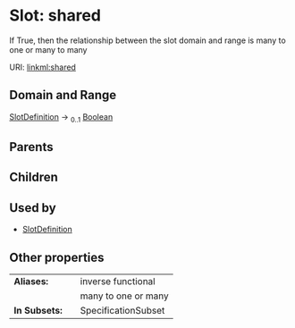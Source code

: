 
# Slot: shared

If True, then the relationship between the slot domain and range is many to one or many to many

URI: [linkml:shared](https://w3id.org/linkml/shared)


## Domain and Range

[SlotDefinition](SlotDefinition.md) &#8594;  <sub>0..1</sub> [Boolean](types/Boolean.md)

## Parents


## Children


## Used by

 * [SlotDefinition](SlotDefinition.md)

## Other properties

|  |  |  |
| --- | --- | --- |
| **Aliases:** | | inverse functional |
|  | | many to one or many |
| **In Subsets:** | | SpecificationSubset |